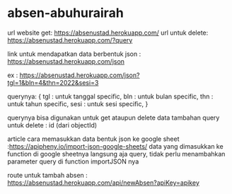 # absen-abuhurairah

url website get: https://absenustad.herokuapp.com/
url untuk delete: https://absenustad.herokuapp.com/?query

link untuk mendapatkan data berbentuk json : https://absenustad.herokuapp.com/json

ex : https://absenustad.herokuapp.com/json?tgl=1&bln=4&thn=2022&sesi=3

querynya: {
tgl : untuk tanggal specific,
bln : untuk bulan specific,
thn : untuk tahun specific,
sesi : untuk sesi specific,
}

querynya bisa digunakan untuk get ataupun delete data
tambahan query untuk delete : id (dari objectId) 

article cara memasukkan data bentuk json ke google sheet :https://apipheny.io/import-json-google-sheets/
data yang dimasukkan ke function di google sheetnya langsung aja query, tidak perlu menambahkan parameter query di function importJSON nya 

route untuk tambah absen : https://absenustad.herokuapp.com/api/newAbsen?apiKey=apikey

